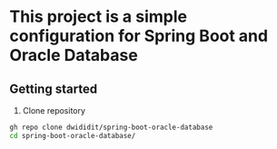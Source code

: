 # This project is a simple configuration for Spring Boot and Oracle Database

## Getting started
1. Clone repository
```bash
gh repo clone dwididit/spring-boot-oracle-database
cd spring-boot-oracle-database/
```